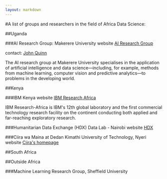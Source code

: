 ```yaml
---
layout: markdown
---
```

<!-- ---
layout: page
title: Directory
permalink: /dir/
--- -->

#A list of groups and researchers in the field of Africa Data Science:

##Uganda

###AI Research Group: Makerere University
website [AI Research Group](http://air.ug/)

contact: [John Quinn](mailto:jquinn@cit.ac.ug)

The AI research group at Makerere University specialises in the application of artificial intelligence and data science—including, for example, methods from machine learning, computer vision and predictive analytics—to problems in the developing world.

##Kenya

###IBM Kenya
website [IBM Research Africa](http://www.research.ibm.com/articles/africa.shtml)

IBM Research-Africa is IBM's 12th global laboratory and the first commercial technology research facility on the continent conducting both applied and far-reaching exploratory research. 

###Humanitarian Data Exchange (HDX) Data Lab - Nairobi
website [HDX](https://data.hdx.rwlabs.org/)

###Ciira wa Maina at Dedan Kimathi University of Technology, Nyeri
website [Ciira's homepage](https://sites.google.com/site/cwamainadekut/)

##South Africa

##Outside Africa

###Machine Learning Research Group, Sheffield University

